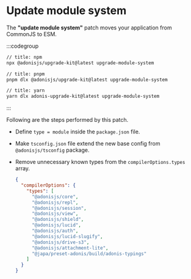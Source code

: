 # Update module system

The **"update module system"** patch moves your application from CommonJS to ESM.

:::codegroup

```sh
// title: npm
npx @adonisjs/upgrade-kit@latest upgrade-module-system
```

```sh
// title: pnpm
pnpm dlx @adonisjs/upgrade-kit@latest upgrade-module-system
```

```sh
// title: yarn
yarn dlx adonis-upgrade-kit@latest upgrade-module-system
```

:::

Following are the steps performed by this patch.

- Define `type = module` inside the `package.json` file.
- Make `tsconfig.json` file extend the new base config from `@adonisjs/tsconfig` package.
- Remove unnecessary known types from the `compilerOptions.types` array.

  ```json
  {
    "compilerOptions": {
      "types": [
        "@adonisjs/core",
        "@adonisjs/repl",
        "@adonisjs/session",
        "@adonisjs/view",
        "@adonisjs/shield",
        "@adonisjs/lucid",
        "@adonisjs/auth",
        "@adonisjs/lucid-slugify",
        "@adonisjs/drive-s3",
        "@adonisjs/attachment-lite",
        "@japa/preset-adonis/build/adonis-typings"
      ]
    }
  }
  ```
